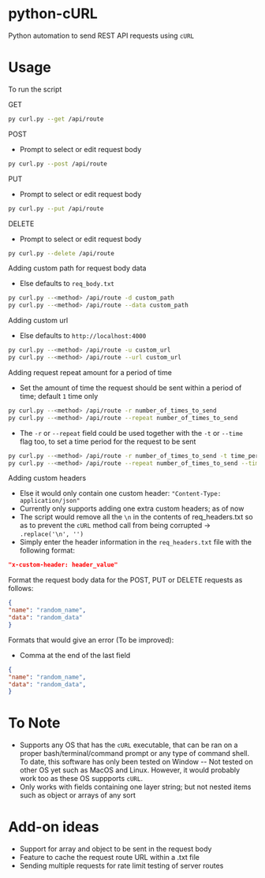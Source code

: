 # python-cURL
Python automation to send REST API requests using `cURL`
# Usage

To run the script

GET
```bash
py curl.py --get /api/route 
```

POST
- Prompt to select or edit request body
```bash
py curl.py --post /api/route  
```

PUT
- Prompt to select or edit request body
```bash
py curl.py --put /api/route  
```

DELETE
- Prompt to select or edit request body
```bash
py curl.py --delete /api/route  
```

Adding custom path for request body data
- Else defaults to `req_body.txt`
```bash
py curl.py --<method> /api/route -d custom_path
py curl.py --<method> /api/route --data custom_path
 ```
 
Adding custom url
- Else defaults to `http://localhost:4000`
```bash
py curl.py --<method> /api/route -u custom_url
py curl.py --<method> /api/route --url custom_url
```

Adding request repeat amount for a period of time
- Set the amount of time the request should be sent within a period of time; default `1` time only

```bash
py curl.py --<method> /api/route -r number_of_times_to_send 
py curl.py --<method> /api/route --repeat number_of_times_to_send
```

- The `-r` or `--repeat` field could be used together with the `-t` or `--time` flag too, to set a time period for the request to be sent

```bash
py curl.py --<method> /api/route -r number_of_times_to_send -t time_period
py curl.py --<method> /api/route --repeat number_of_times_to_send --time time_period
```


Adding custom headers
- Else it would only contain one custom header: `"Content-Type: application/json"`
- Currently only supports adding one extra custom headers; as of now
- The script would remove all the `\n` in the contents of req_headers.txt so as to prevent the `cURL` method call from being corrupted -> `.replace('\n', '')`
- Simply enter the header information in the `req_headers.txt` file with the following format:
```json
"x-custom-header: header_value"
```


Format the request body data for the POST, PUT or DELETE requests as follows:
```json
{
"name": "random_name",
"data": "random_data"
}
```

Formats that would give an error (To be improved):
- Comma at the end of the last field
```json
{
"name": "random_name",
"data": "random_data",
}
```

# To Note
- Supports any OS that has the `cURL` executable, that can be ran on a proper bash/terminal/command prompt or any type of command shell. To date, this software has only been tested on Window -- Not tested on other OS yet such as MacOS and Linux. However, it would probably work too as these OS suppports `cURL`.
- Only works with fields containing one layer string; but not nested items such as object or arrays of any sort

# Add-on ideas
- Support for array and object to be sent in the request body
- Feature to cache the request route URL within a .txt file
- Sending multiple requests for rate limit testing of server routes
